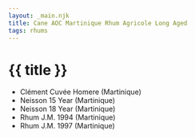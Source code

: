 ```yaml
---
layout: _main.njk
title: Cane AOC Martinique Rhum Agricole Long Aged
tags: rhums
---
```

<!-- markdownlint-disable MD025 -->
# {{ title }}
<!-- markdownlint-disable MD025 -->

* Clément Cuvée Homere (Martinique)
* Neisson 15 Year (Martinique)
* Neisson 18 Year (Martinique)
* Rhum J.M. 1994 (Martinique)
* Rhum J.M. 1997 (Martinique)
